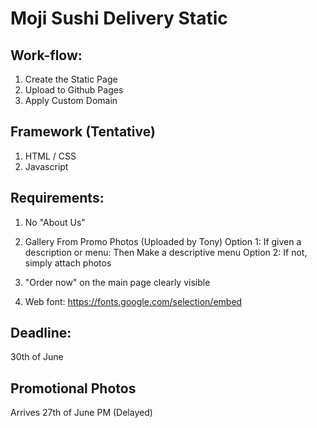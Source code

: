 # Moji Sushi Delivery Static

## Work-flow:
1. Create the Static Page
2. Upload to Github Pages
3. Apply Custom Domain

## Framework (Tentative)
1. HTML / CSS
2. Javascript

## Requirements:

1. No "About Us"
2. Gallery From Promo Photos (Uploaded by Tony)
Option 1: If given a description or menu: Then Make a descriptive menu
Option 2: If not, simply attach photos

3. "Order now" on the main page clearly visible

4. Web font: https://fonts.google.com/selection/embed


## Deadline:

30th of June




## Promotional Photos

Arrives 27th of June PM (Delayed)


